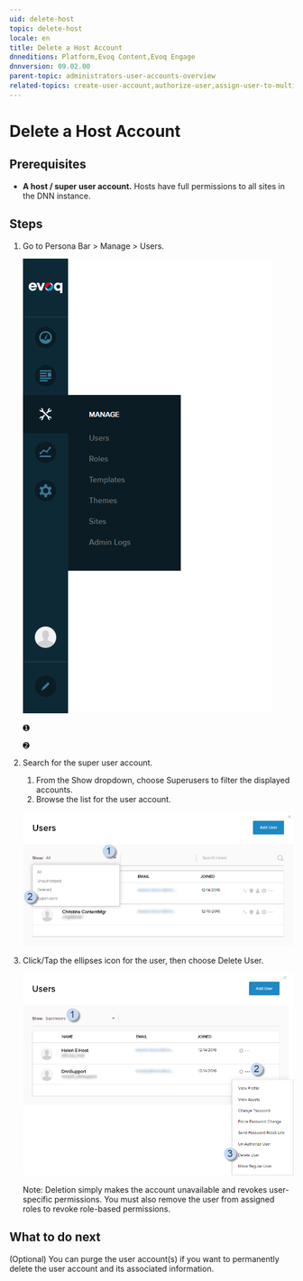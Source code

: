 ```yaml
---
uid: delete-host
topic: delete-host
locale: en
title: Delete a Host Account
dnneditions: Platform,Evoq Content,Evoq Engage
dnnversion: 09.02.00
parent-topic: administrators-user-accounts-overview
related-topics: create-user-account,authorize-user,assign-user-to-multiple-roles,remove-user-from-multiple-roles,edit-user,manage-user-password,delete-user,delete-all-unauthorized-users,restore-deleted-user-account,purge-user-account,restore-multiple-deleted-users,purge-multiple-deleted-users,create-host-account,authorize-host,promote-user-to-host,demote-from-host,manage-host-password,delete-all-unauthorized-hosts,restore-deleted-host-account,purge-host-account
---
```


# Delete a Host Account

## Prerequisites

*   **A host / super user account.** Hosts have full permissions to all sites in the DNN instance.

## Steps

1.  Go to Persona Bar \> Manage \> Users.
    
    ![Persona Bar > Manage > Users](/images/scr-pbar-host-Manage-E91.png)
    
    ➊
    
    ➋
    
2.  Search for the super user account.
    
    1.  From the Show dropdown, choose Superusers to filter the displayed accounts.
    2.  Browse the list for the user account.
    
      
    
    ![User List > Show dropdown > Superusers](/images/scr-UserListShowDropdown-SuperUser-E90.png)
    
      
    
3.  Click/Tap the ellipses icon for the user, then choose Delete User.
    
      
    
    ![User List > Show: Superusers > find the user > ellipses icon > Delete User](/images/scr-UserList-hostellipsesmenu-DeleteUser-E90.png)
    
      
    
    Note: Deletion simply makes the account unavailable and revokes user-specific permissions. You must also remove the user from assigned roles to revoke role-based permissions.
    

## What to do next

(Optional) You can purge the user account(s) if you want to permanently delete the user account and its associated information.